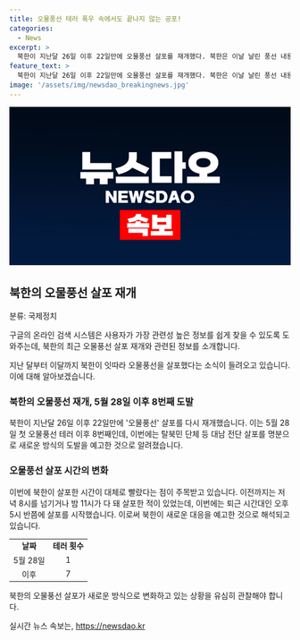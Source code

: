 ```yaml
---
title: 오물풍선 테러 폭우 속에서도 끝나지 않는 공포!
categories:
  - News
excerpt: >
  북한이 지난달 26일 이후 22일만에 오물풍선 살포를 재개했다. 북한은 이날 날린 풍선 내용물은 최근 살포한 것과 유사하며, 이번에는 직장인들의 퇴근 시간을 택한 것으로 보인다. 전문가들은 이를 북한이 예고한 새로운 대응으로 해석하며, 김정은 국무위원장의 여동생 김여정 노동당 부부장의 위협 발언과 연관짓고 있다. 이에 대한 우리 국민의 공포가 극대화될 수 있다는 우려도 나오고 있다.
feature_text: >
  북한이 지난달 26일 이후 22일만에 오물풍선 살포를 재개했다. 북한은 이날 날린 풍선 내용물은 최근 살포한 것과 유사하며, 이번에는 직장인들의 퇴근 시간을 택한 것으로 보인다. 전문가들은 이를 북한이 예고한 새로운 대응으로 해석하며, 김정은 국무위원장의 여동생 김여정 노동당 부부장의 위협 발언과 연관짓고 있다. 이에 대한 우리 국민의 공포가 극대화될 수 있다는 우려도 나오고 있다.
image: '/assets/img/newsdao_breakingnews.jpg'
---
```


<p><img src="/assets/img/newsdao_breakingnews.jpg" alt="bookingtag 속보" /></p>

<h2 data-ke-size="size26">북한의  오물풍선 살포 재개</h2>

<p>분류: 국제정치</p>

<p>구글의 온라인 검색 시스템은 사용자가 가장 관련성 높은 정보를 쉽게 찾을 수 있도록 도와주는데, 북한의 최근 오물풍선 살포 재개와 관련된 정보를 소개합니다.</p>

<p data-ke-size="size16">지난 달부터 이달까지 북한이 잇따라 오물풍선을 살포했다는 소식이 들려오고 있습니다. 이에 대해 알아보겠습니다.</p>

<h3>북한의 오물풍선 재개, 5월 28일 이후 8번째 도발</h3>

<p>북한이 지난달 26일 이후 22일만에 '오물풍선' 살포를 다시 재개했습니다. 이는 5월 28일 첫 오물풍선 테러 이후 8번째인데, 이번에는 탈북민 단체 등 대남 전단 살포를 명분으로 새로운 방식의 도발을 예고한 것으로 알려졌습니다.</p>

<h3>오물풍선 살포 시간의 변화</h3>

<p>이번에 북한이 살포한 시간이 대체로 빨랐다는 점이 주목받고 있습니다. 이전까지는 저녁 8시를 넘기거나 밤 11시가 다 돼 살포한 적이 있었는데, 이번에는 퇴근 시간대인 오후 5시 반쯤에 살포를 시작했습니다. 이로써 북한이 새로운 대응을 예고한 것으로 해석되고 있습니다.</p>

<table>
    <tr>
        <td style="text-align: center; height: 17px;"><b>날짜</b></td>
        <td style="text-align: center; height: 17px;"><b>테러 횟수</b></td>
    </tr>
    <tr>
        <td style="text-align: center;">5월 28일</td>
        <td style="text-align: center;">1</td>
    </tr>
    <tr>
        <td style="text-align: center;">이후</td>
        <td style="text-align: center;">7</td>
    </tr>
</table>

<p data-ke-size="size16">북한의 오물풍선 살포가 새로운 방식으로 변화하고 있는 상황을 유심히 관찰해야 합니다.</p>
실시간 뉴스 속보는, <a href="https://newsdao.kr" rel="dofollow">https://newsdao.kr</a>


